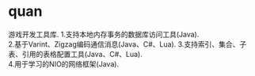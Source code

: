 # quan
游戏开发工具库. 
  1.支持本地内存事务的数据库访问工具(Java).  
  2.基于Varint、Zigzag编码通信消息(Java、C#、Lua).
  3.支持索引、集合、子表、引用的表格配置工具(Java、C#、Lua).  
  4.用于学习的NIO的网络框架(Java). 

